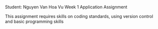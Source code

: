 Student: Nguyen Van Hoa Vu
Week 1 Application Assignment

This assignment requires skills on coding standards, using version control and basic programming skills